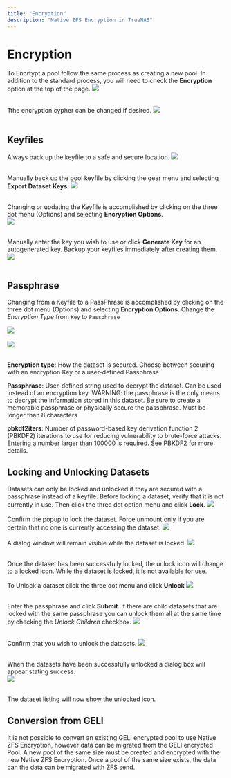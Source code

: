 ```yaml
---
title: "Encryption"
description: "Native ZFS Encryption in TrueNAS"
---
```



# Encryption

To Encrtypt a pool follow the same process as creating a new pool.  In addition to the standard process, you will need to check the **Encryption** option at the top of the page.
<img src="/images/TN-12.0-encryption-1.PNG">
<br><br>

Tthe encryption cypher can be changed if desired.
<img src="/images/TN-12.0-encryption-2.PNG">
<br><br>

## Keyfiles

Always back up the keyfile to a safe and secure location.
<img src="/images/TN-12.0-encryption-3.PNG">
<br><br>

Manually back up the pool keyfile by clicking the gear menu and selecting **Export Dataset Keys**. 
<img src="/images/TN-12.0-encryption-8.PNG">
<br><br>

Changing or updating the Keyfile is accomplished by clicking on the three dot menu (Options) and selecting **Encryption Options**.  
<img src="/images/TN-12.0-encryption-4.PNG">
<br><br>

Manually enter the key you wish to use or click **Generate Key**  for an autogenerated key.  Backup your keyfiles immediately after creating them.
<img src="/images/TN-12.0-encryption-5.PNG">
<br><br>


## Passphrase

Changing from a Keyfile to a PassPhrase is accomplished by clicking on the three dot menu (Options) and selecting **Encryption Options**.  Change the *Encryption Type* from `Key` to `Passphrase`

<img src="/images/TN-12.0-encryption-6.PNG">
<br><br>

<img src="/images/TN-12.0-encryption-7.PNG">
<br><br>

**Encryption type**: How the dataset is secured. Choose between securing with an encryption Key or a user-defined Passphrase.

**Passphrase**: User-defined string used to decrypt the dataset. Can be used instead of an encryption key.
WARNING: the passphrase is the only means to decrypt the information stored in this dataset. Be sure to create a memorable passphrase or physically secure the passphrase.
Must be longer than 8 characters

**pbkdf2iters**: Number of password-based key derivation function 2 (PBKDF2) iterations to use for reducing vulnerability to brute-force attacks. Entering a number larger than 100000 is required. See PBKDF2 for more details.


## Locking and Unlocking Datasets

Datasets can only be locked and unlocked if they are secured with a passphrase instead of a keyfile.
Before locking a  dataset, verify that it is not currently in use.  Then click the three dot option menu and click **Lock**.
<img src="/images/TN-12.0-encryption-10.PNG">
<br><br>
Confirm the popup to lock the dataset.  Force unmount only if you are certain that no one is currently accessing the dataset.
<img src="/images/TN-12.0-encryption-11.PNG">
<br><br>
A dialog window will remain visible while the dataset is locked.
<img src="/images/TN-12.0-encryption-12.PNG">
<br><br>

Once the dataset has been successfully locked, the unlock icon will change to a locked icon.  While the dataset is locked, it is not available for use.

To Unlock a dataset click the three dot menu and click **Unlock**
<img src="/images/TN-12.0-encryption-13.PNG">
<br><br>

Enter the passphrase and click **Submit**.  If there are child datasets that are locked with the same passphrase you can unlock them all at the same time by checking the *Unlock Children* checkbox.
<img src="/images/TN-12.0-encryption-14.PNG">
<br><br>

Confirm that you wish to unlock the datasets.
<img src="/images/TN-12.0-encryption-15.PNG">
<br><br>

When the datasets have been successfully unlocked a dialog box will appear stating success.  
<img src="/images/TN-12.0-encryption-16.PNG">
<br><br>

The dataset listing will now show the unlocked icon.

## Conversion from GELI

It is not possible to convert an existing GELI encrypted pool to use Native ZFS Encryption, however data can be migrated from the GELI encrypted Pool. A new pool of the same size must be created and encrypted with the new Native ZFS Encryption.  Once a pool of the same size exists, the data can the data can be migrated with ZFS send.  
